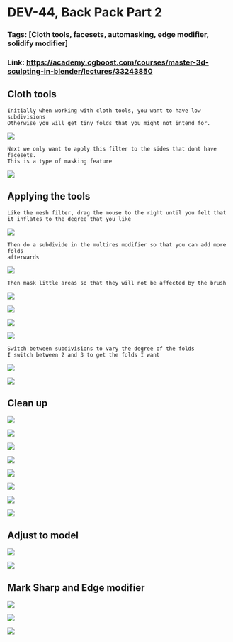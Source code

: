 # DEV-44, Back Pack Part 2
### Tags: [Cloth tools, facesets, automasking, edge modifier, solidify modifier]
### Link: <https://academy.cgboost.com/courses/master-3d-sculpting-in-blender/lectures/33243850>

## Cloth tools
    Initially when working with cloth tools, you want to have low subdivisions
    Otherwise you will get tiny folds that you might not intend for.

![](../images/DEV-45/DEV-45-A1.png)

    Next we only want to apply this filter to the sides that dont have facesets.
    This is a type of masking feature

![](../images/DEV-45/DEV-45-A2.png)

## Applying the tools
    Like the mesh filter, drag the mouse to the right until you felt that it inflates to the degree that you like

![](../images/DEV-45/DEV-45-B1.png)

    Then do a subdivide in the multires modifier so that you can add more folds
    afterwards

![](../images/DEV-45/DEV-45-B2.png)

    Then mask little areas so that they will not be affected by the brush

![](../images/DEV-45/DEV-45-B3.png)

![](../images/DEV-45/DEV-45-B4.png)

![](../images/DEV-45/DEV-45-B5.png)

![](../images/DEV-45/DEV-45-B6.png)

    Switch between subdivisions to vary the degree of the folds
    I switch between 2 and 3 to get the folds I want 

![](../images/DEV-45/DEV-45-B7.png)

![](../images/DEV-45/DEV-45-B8.png)

## Clean up

![](../images/DEV-45/DEV-45-C1.png)

![](../images/DEV-45/DEV-45-C2.png)

![](../images/DEV-45/DEV-45-C3.png)

![](../images/DEV-45/DEV-45-C4.png)

![](../images/DEV-45/DEV-45-C5.png)

![](../images/DEV-45/DEV-45-C6.png)

![](../images/DEV-45/DEV-45-C7.png)

![](../images/DEV-45/DEV-45-C8.png)

## Adjust to model

![](../images/DEV-45/DEV-45-D1.png)

![](../images/DEV-45/DEV-45-D2.png)

## Mark Sharp and Edge modifier

![](../images/DEV-45/DEV-45-E1.png)

![](../images/DEV-45/DEV-45-E2.png)

![](../images/DEV-45/DEV-45-E3.png)